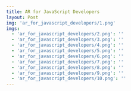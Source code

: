 ```yaml
---
title: AR for JavaScript Developers
layout: Post
img: 'ar_for_javascript_developers/1.png'
imgs:
  - 'ar_for_javascript_developers/2.png': ''
  - 'ar_for_javascript_developers/3.png': ''
  - 'ar_for_javascript_developers/4.png': ''
  - 'ar_for_javascript_developers/5.png': ''
  - 'ar_for_javascript_developers/6.png': ''
  - 'ar_for_javascript_developers/7.png': ''
  - 'ar_for_javascript_developers/8.png': ''
  - 'ar_for_javascript_developers/9.png': ''
  - 'ar_for_javascript_developers/10.png': ''
---
```

<!--
this is my post on stuff

![hello image](./ar_for_javascript_developers/1.png)
-->